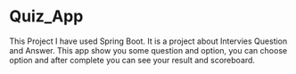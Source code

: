 # Quiz_App
This Project I have used Spring Boot. It is a project about Intervies Question and Answer. This app show you some question and option, you can choose option and after complete you can see your result and scoreboard.
